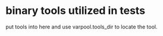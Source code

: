 
# binary tools utilized in tests 
put tools into here and use varpool.tools_dir to locate the tool.
